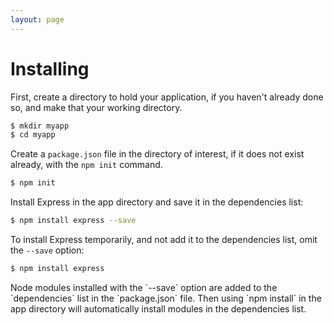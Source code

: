 ```yaml
---
layout: page
---
```


# Installing

First, create a directory to hold your application, if you haven't already done so, and make that your working directory.

~~~sh
$ mkdir myapp
$ cd myapp
~~~

Create a `package.json` file in the directory of interest, if it does not exist already, with the `npm init` command.

~~~sh
$ npm init
~~~

Install Express in the app directory and save it in the dependencies list:

~~~sh
$ npm install express --save
~~~

To install Express temporarily, and not add it to the dependencies list, omit the `--save` option:

~~~sh
$ npm install express
~~~

<div class="doc-box doc-info" markdown="1">
Node modules installed with the `--save` option are added to the `dependencies` list in the `package.json` file.
Then using `npm install` in the app directory will automatically install modules in the dependencies list.
</div>
